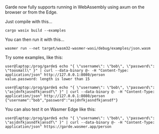 Garde now fully supports running in WebAssembly using axum on the browser or from the Edge.

Just compile with this...

```
cargo wasix build --examples
```

You can then run it with this...
```
wasmer run --net target/wasm32-wasmer-wasi/debug/examples/json.wasm
```

Try some examples, like this:

```
user@laptop:/prog/garde$ echo "{ \"username\": \"bob\", \"password\": \"toosmall\" }" | curl --data-binary @- -H "Content-Type: application/json" http://127.0.0.1:8080/person
value.password: length is lower than 15
```

```
user@laptop:/prog/garde$ echo "{ \"username\": \"bob\", \"password\": \"asjdnfkjasndfkjansdf\" }" | curl --data-binary @- -H "Content-Type: application/json" http://127.0.0.1:8080/person
{"username":"bob","password":"asjdnfkjasndfkjansdf"}
```

You can also test it on Wasmer Edge like this:

```
user@laptop:/prog/garde$ echo "{ \"username\": \"bob\", \"password\": \"asjdnfkjasndfkjansdf\" }" | curl --data-binary @- -H "Content-Type: application/json" https://garde.wasmer.app/person
```
